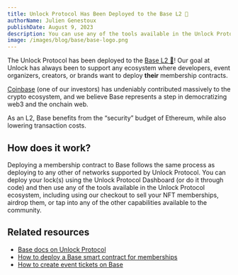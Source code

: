 ```yaml
---
title: Unlock Protocol Has Been Deployed to the Base L2 🔵
authorName: Julien Genestoux
publishDate: August 9, 2023
description: You can use any of the tools available in the Unlock Protocol ecosystem to create membership smart contracts or ticket events on Base.
image: /images/blog/base/base-logo.png
---
```


The Unlock Protocol has been deployed to the [Base L2 🔵](https://docs.base.org/)! Our goal at Unlock has always been to support any ecosystem where developers, event organizers, creators, or brands want to deploy **their** membership contracts.

[Coinbase](https://www.coinbase.com/home) (one of our investors) has undeniably contributed massively to the crypto ecosystem, and we believe Base represents a step in democratizing web3 and the onchain web.

As an L2, Base benefits from the “security” budget of Ethereum, while also lowering transaction costs.

## How does it work?

Deploying a membership contract to Base follows the same process as deploying to any other of networks supported by Unlock Protocol. You can deploy your lock(s) using the Unlock Protocol Dashboard (or do it through code) and then use any of the tools available in the Unlock Protocol ecosystem, including using our checkout to sell your NFT memberships, airdrop them, or tap into any of the other capabilities available to the community.

## Related resources

- [Base docs on Unlock Protocol](https://docs.unlock-protocol.com/core-protocol/unlock/networks)
- [How to deploy a Base smart contract for memberships](https://www.youtube.com/watch?v=_0pmdFUpJdY)
- [How to create event tickets on Base](https://www.youtube.com/watch?v=_0pmdFUpJdY&t=97s)
